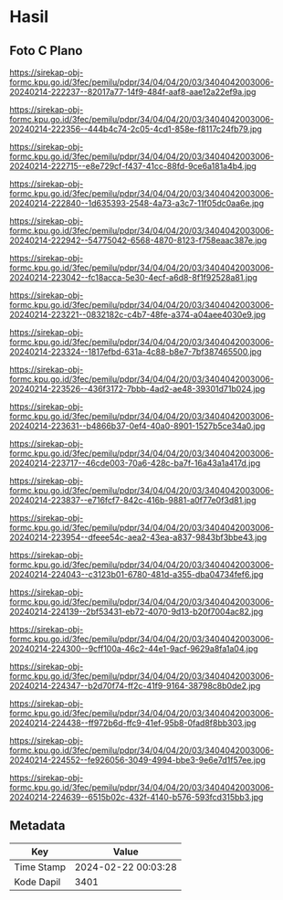 # Hasil

## Foto C Plano

https://sirekap-obj-formc.kpu.go.id/3fec/pemilu/pdpr/34/04/04/20/03/3404042003006-20240214-222237--82017a77-14f9-484f-aaf8-aae12a22ef9a.jpg

https://sirekap-obj-formc.kpu.go.id/3fec/pemilu/pdpr/34/04/04/20/03/3404042003006-20240214-222356--444b4c74-2c05-4cd1-858e-f8117c24fb79.jpg

https://sirekap-obj-formc.kpu.go.id/3fec/pemilu/pdpr/34/04/04/20/03/3404042003006-20240214-222715--e8e729cf-f437-41cc-88fd-9ce6a181a4b4.jpg

https://sirekap-obj-formc.kpu.go.id/3fec/pemilu/pdpr/34/04/04/20/03/3404042003006-20240214-222840--1d635393-2548-4a73-a3c7-11f05dc0aa6e.jpg

https://sirekap-obj-formc.kpu.go.id/3fec/pemilu/pdpr/34/04/04/20/03/3404042003006-20240214-222942--54775042-6568-4870-8123-f758eaac387e.jpg

https://sirekap-obj-formc.kpu.go.id/3fec/pemilu/pdpr/34/04/04/20/03/3404042003006-20240214-223042--fc18acca-5e30-4ecf-a6d8-8f1f92528a81.jpg

https://sirekap-obj-formc.kpu.go.id/3fec/pemilu/pdpr/34/04/04/20/03/3404042003006-20240214-223221--0832182c-c4b7-48fe-a374-a04aee4030e9.jpg

https://sirekap-obj-formc.kpu.go.id/3fec/pemilu/pdpr/34/04/04/20/03/3404042003006-20240214-223324--1817efbd-631a-4c88-b8e7-7bf387465500.jpg

https://sirekap-obj-formc.kpu.go.id/3fec/pemilu/pdpr/34/04/04/20/03/3404042003006-20240214-223526--436f3172-7bbb-4ad2-ae48-39301d71b024.jpg

https://sirekap-obj-formc.kpu.go.id/3fec/pemilu/pdpr/34/04/04/20/03/3404042003006-20240214-223631--b4866b37-0ef4-40a0-8901-1527b5ce34a0.jpg

https://sirekap-obj-formc.kpu.go.id/3fec/pemilu/pdpr/34/04/04/20/03/3404042003006-20240214-223717--46cde003-70a6-428c-ba7f-16a43a1a417d.jpg

https://sirekap-obj-formc.kpu.go.id/3fec/pemilu/pdpr/34/04/04/20/03/3404042003006-20240214-223837--e716fcf7-842c-416b-9881-a0f77e0f3d81.jpg

https://sirekap-obj-formc.kpu.go.id/3fec/pemilu/pdpr/34/04/04/20/03/3404042003006-20240214-223954--dfeee54c-aea2-43ea-a837-9843bf3bbe43.jpg

https://sirekap-obj-formc.kpu.go.id/3fec/pemilu/pdpr/34/04/04/20/03/3404042003006-20240214-224043--c3123b01-6780-481d-a355-dba04734fef6.jpg

https://sirekap-obj-formc.kpu.go.id/3fec/pemilu/pdpr/34/04/04/20/03/3404042003006-20240214-224139--2bf53431-eb72-4070-9d13-b20f7004ac82.jpg

https://sirekap-obj-formc.kpu.go.id/3fec/pemilu/pdpr/34/04/04/20/03/3404042003006-20240214-224300--9cff100a-46c2-44e1-9acf-9629a8fa1a04.jpg

https://sirekap-obj-formc.kpu.go.id/3fec/pemilu/pdpr/34/04/04/20/03/3404042003006-20240214-224347--b2d70f74-ff2c-41f9-9164-38798c8b0de2.jpg

https://sirekap-obj-formc.kpu.go.id/3fec/pemilu/pdpr/34/04/04/20/03/3404042003006-20240214-224438--ff972b6d-ffc9-41ef-95b8-0fad8f8bb303.jpg

https://sirekap-obj-formc.kpu.go.id/3fec/pemilu/pdpr/34/04/04/20/03/3404042003006-20240214-224552--fe926056-3049-4994-bbe3-9e6e7d1f57ee.jpg

https://sirekap-obj-formc.kpu.go.id/3fec/pemilu/pdpr/34/04/04/20/03/3404042003006-20240214-224639--6515b02c-432f-4140-b576-593fcd315bb3.jpg


## Metadata

| Key        | Value               |
| ---------- | ------------------- |
| Time Stamp | 2024-02-22 00:03:28 |
| Kode Dapil | 3401                |



